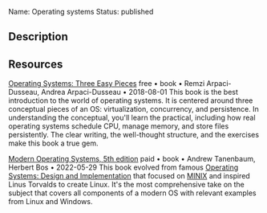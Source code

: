 Name: Operating systems
Status: published

## Description

## Resources

[Operating Systems: Three Easy Pieces](https://pages.cs.wisc.edu/~remzi/OSTEP/)
free • book • Remzi Arpaci-Dusseau, Andrea Arpaci-Dusseau • 2018-08-01
This book is the best introduction to the world of operating systems. It is centered around three conceptual pieces of an OS: virtualization, concurrency, and persistence. In understanding the conceptual, you'll learn the practical, including how real operating systems schedule CPU, manage memory, and store files persistently. The clear writing, the well-thought structure, and the exercises make this book a true gem.

[Modern Operating Systems, 5th edition](https://www.amazon.com/dp/013359162X/)
paid • book • Andrew Tanenbaum, Herbert Bos • 2022-05-29
This book evolved from famous [Operating Systems: Design and Implementation](https://www.amazon.com/-/en/Andrew-S-Tanenbaum/dp/0131429388) that focused on [MINIX](https://en.wikipedia.org/wiki/Minix) and inspired Linus Torvalds to create Linux. It's the most comprehensive take on the subject that covers all components of a modern OS with relevant examples from Linux and Windows.
